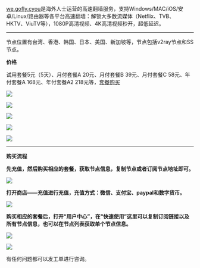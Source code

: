 [we.gofly.cyou](https://we.gofly.cyou/auth/register?code=UsUP)是海外人士运营的高速翻墙服务，支持Windows/MAC/iOS/安卓/Linux/路由器等各平台高速翻墙：解锁大多数流媒体（Netflix、TVB、HKTV、ViuTV等），1080P高清视频、4K高清视频秒开，超低延迟。

***

节点位置有台湾、香港、韩国、日本、美国、新加坡等，节点包括v2ray节点和SS节点。


**价格**

试用套餐5元（5天）、月付套餐A 20元、月付套餐B 39元、月付套餐C 58元、年付套餐A 168元、年付套餐A2 218元等，[套餐购买](https://we.gofly.cyou/auth/register?code=UsUP)

![](https://fastly.jsdelivr.net/gh/Alvin9999/pac2/softimag/v2free001.png)

![](https://fastly.jsdelivr.net/gh/Alvin9999/pac2/softimag/v2free002.png)

![](https://fastly.jsdelivr.net/gh/Alvin9999/pac2/softimag/v2free003.png)

![](https://fastly.jsdelivr.net/gh/Alvin9999/pac2/softimag/v2free004.png)

![](https://fastly.jsdelivr.net/gh/Alvin9999/pac2/softimag/v2free005.png)

***

**购买流程**

**先充值，然后购买相应的套餐，获取节点信息，复制节点或者订阅节点地址即可。**

![](https://fastly.jsdelivr.net/gh/Alvin9999/pac2/v2fee/3.jpg)

**打开商店——充值进行充值，充值方式：微信、支付宝、paypal和数字货币。**

![](https://cfastly.jsdelivr.net/gh/Alvin9999/pac2/v2fee/v2ray-003.PNG)

**购买相应的套餐后，打开“用户中心”，在“快速使用”这里可以复制订阅链接以及所有节点信息，也可以在节点列表获取单个节点信息。**

![](https://fastly.jsdelivr.net/gh/Alvin9999/pac2/v2fee/start.png)

![](https://fastly.jsdelivr.net/gh/Alvin9999/pac2/v2fee/8.jpg)

有任何问题都可以发工单进行咨询。